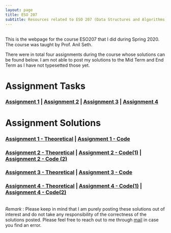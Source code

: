```yaml
---
layout: page
title: ESO 207
subtitle: Resources related to ESO 207 (Data Structures and Algorithms) can be found here
---
```

\
This is the webpage for the course ESO207 that I did during Spring 2020. The course was taught by Prof. Anil Seth.   

There were in total four assignments during the course whose solutions can be found below. I am not able to post my solutions to the Mid Term and End Term as I have not typesetted those yet.

# Assignment Tasks
### [Assignment 1](/blog/iitk-resources/eso-207/Tasks/assign1_0.pdf) | [Assignment 2](/blog/iitk-resources/eso-207/Tasks/assign2.pdf) | [Assignment 3](/blog/iitk-resources/eso-207/Tasks/1604095114_assign3.pdf) | [Assignment 4](/blog/iitk-resources/eso-207/Tasks/1604812014_assign4.pdf)


# Assignment Solutions

### [Assignment 1 - Theoretical](/blog/iitk-resources/eso-207/Solutions/Assignment1/Theoretical/Assignment_1.pdf) | [Assignment 1 - Code](/blog/iitk-resources/eso-207/Solutions/Assignment1/Programming/assign1.cpp)
### [Assignment 2 - Theoretical](/blogiitk-resources/eso-207/Solutions/Assignment2/Theoretical/191178.pdf) | [Assignment 2 - Code(1)](/blog/iitk-resources/eso-207/Solutions/Assignment2/Programming/merge_stack.cpp) | [Assignment 2 - Code (2)](/blog/iitk-resources/eso-207/Solutions/Assignment2/Programming/stack.cpp) 
### [Assignment 3 - Theoretical](/blog/iitk-resources/eso-207/Solutions/Assignment3/Invariantly_Yours.pdf) | [Assignment 3 - Code](/blog/iitk-resources/eso-207/Solutions/Assignment3/sol.cpp)
### [Assignment 4 - Theoretical](/blog/iitk-resources/eso-207/Solutions/Assignment4/Invariantly_Yours.pdf) | [Assignment 4 - Code(1)](/blog/iitk-resources/eso-207/Solutions/Assignment4/Ass4_top_down.cpp) | [Assignment 4 - Code(2)](/blog/iitk-resources/eso-207/Solutions/Assignment4/Ass4_bottom_up.cpp)
\
_Remark_ : Please keep in mind that I am purely posting these solutions out of interest and do not take any responsibility of the correctness of the solutions posted. Please feel free to reach out to me through [mail](ygoswami@iitk.ac.in) in case you find an error.

